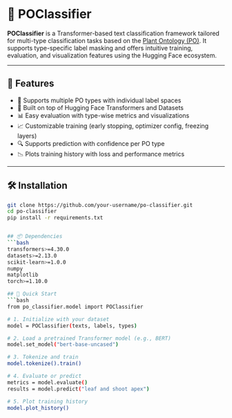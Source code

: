 # 🌿 POClassifier

**POClassifier** is a Transformer-based text classification framework tailored for multi-type classification tasks based on the [Plant Ontology (PO)](http://www.plantontology.org/). It supports type-specific label masking and offers intuitive training, evaluation, and visualization features using the Hugging Face ecosystem.

---

## 🚀 Features

- 🌱 Supports multiple PO types with individual label spaces
- 🧠 Built on top of Hugging Face Transformers and Datasets
- 📊 Easy evaluation with type-wise metrics and visualizations
- 📈 Customizable training (early stopping, optimizer config, freezing layers)
- 🔍 Supports prediction with confidence per PO type
- 📉 Plots training history with loss and performance metrics

---

## 🛠 Installation

```bash
git clone https://github.com/your-username/po-classifier.git
cd po-classifier
pip install -r requirements.txt


## 📦 Dependencies
```bash
transformers>=4.30.0
datasets>=2.13.0
scikit-learn>=1.0.0
numpy
matplotlib
torch>=1.10.0

## 🧪 Quick Start
```bash
from po_classifier.model import POClassifier

# 1. Initialize with your dataset
model = POClassifier(texts, labels, types)

# 2. Load a pretrained Transformer model (e.g., BERT)
model.set_model("bert-base-uncased")

# 3. Tokenize and train
model.tokenize().train()

# 4. Evaluate or predict
metrics = model.evaluate()
results = model.predict("leaf and shoot apex")

# 5. Plot training history
model.plot_history()

